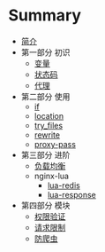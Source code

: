 # Summary

* [简介](README.md)
* 第一部分 初识
   * [变量](intro-variable.md)
   * [状态码](intro-code.mds)
   * [代理](intro-proxy.md)
* 第二部分 使用
   * [if](use-if.md)
   * [location](use-location.md)
   * [try_files](use-try-files.md)
   * [rewrite](use-rewrite.md)
   * [proxy-pass](use-proxy-pass.md)
* 第三部分 进阶
   * [负载均衡](advanced-load-balance.md)
   * nginx-lua
      * [lua-redis](advance-lua-redis.md)
      * [lua-response](advance-lua-redis.md)
* 第四部分 模块
   * [权限验证](module-auth.md)
   * [请求限制](module-request-limit.md)
   * [防爬虫](module-reptile.md)
